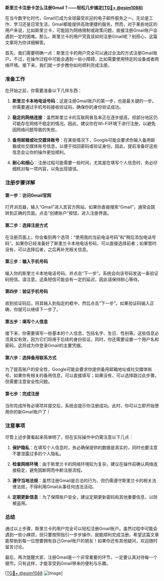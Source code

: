 **斯里兰卡注册卡怎么注册Gmail？——轻松几步搞定[[TG💪+ @esim1088](https://t.me/s/esim1088)]**

在当今数字化时代，Gmail已成为全球最受欢迎的电子邮件服务之一。无论是工作、学习还是日常生活，Gmail都能提供高效便捷的服务。然而，对于某些地区的用户来说，比如斯里兰卡，可能因为网络限制或政策问题，直接注册Gmail账户会遇到一定的困难。那么，斯里兰卡的用户究竟该如何注册Gmail呢？别担心，这篇文章将为你详细解答。

首先，我们需要明确一点：斯里兰卡的用户完全可以通过合法的方式注册Gmail账户。不过，在操作过程中可能会遇到一些小障碍，比如需要使用特定的设备或者网络环境。接下来，我们就一步步教你如何顺利完成注册。

### 准备工作

在开始之前，你需要准备以下几样东西：

1. **斯里兰卡本地电话号码**：这是注册Gmail账户的第一步，也是最关键的一步。你需要通过手机号码接收验证码，确保你的身份验证成功。
   
2. **稳定的网络连接**：虽然斯里兰卡的互联网普及率正在逐步提高，但部分地区仍可能存在网络不稳定的情况。因此，建议你在Wi-Fi环境下进行注册，以避免因网络问题导致的失败。

3. **备用邮箱或社交媒体账号**：在某些情况下，Google可能会要求你输入备用邮箱或社交媒体账号信息，以便于找回密码或验证身份。因此，提前准备好这些信息会让你的操作更加顺利。

4. **耐心和细心**：注册过程可能需要一些时间，尤其是在填写个人信息时，务必仔细核对每一项内容，以免出现错误。

### 注册步骤详解

#### 第一步：访问Gmail官网

打开浏览器，输入“Gmail”进入其官方网站。如果你直接搜索“Gmail”，通常会跳转到正确的页面。点击“创建账户”按钮，进入注册界面。

#### 第二步：选择注册方式

在注册页面上，你会看到两个选项：“使用我的当前电话号码”和“稍后添加电话号码”。如果你已经准备好了斯里兰卡本地电话号码，可以直接选择前者；如果暂时没有，可以选择后者，之后再补充相关信息。

#### 第三步：输入手机号码

输入你的斯里兰卡本地电话号码，并点击“下一步”。系统会向该号码发送一条验证码短信。请注意，这条短信可能会有一定的延迟，因此请保持耐心等待。

#### 第四步：验证手机号码

收到验证码后，将其输入到指定的框中，然后点击“下一步”。如果验证码输入正确，你就可以继续下一步了。

#### 第五步：填写个人信息

接下来，你需要填写一些基本的个人信息，包括名字、生日、性别等。这些信息必须真实有效，因为它们将用于后续的身份验证。同时，你还需要设置一个用户名和密码，这将成为你登录Gmail的主要凭据。

#### 第六步：选择备用联系方式

为了提高账户的安全性，Google可能会要求你提供备用邮箱地址或社交媒体账号。如果你有相关的备用信息，可以直接填写；如果没有，可以选择跳过此步骤，但需要注意安全性问题。

#### 第七步：完成注册

当你完成所有必填项并提交后，系统会提示你注册成功。此时，你可以立即开始使用你的新Gmail账户了！

### 注意事项

尽管上述步骤看起来简单明了，但在实际操作中仍需注意以下几点：

1. **保护隐私**：在填写个人信息时，务必确保提供的数据是真实的，同时也要注意不要泄露过多的个人隐私。

2. **检查网络环境**：由于斯里兰卡的网络环境较为复杂，建议在操作前确认网络连接稳定，避免因断网而中断注册流程。

3. **遵守当地法规**：虽然注册Gmail是合法的行为，但仍需遵守斯里兰卡的相关法律法规，不得利用Gmail从事任何违法活动。

4. **定期更新信息**：为了保障账户安全，建议定期更新密码和其他重要信息，以防被盗用。

### 总结

通过以上步骤，斯里兰卡的用户完全可以轻松注册Gmail账户。虽然过程中可能会遇到一些小麻烦，但只要按照指引一步步操作，就能顺利完成注册。希望这篇文章能帮助到每一位想要拥有自己Gmail账户的朋友！如果你还有其他疑问，欢迎随时留言讨论。

最后，再次提醒大家，注册Gmail是一个非常重要的环节，一定要认真对待每一个细节。只有这样，才能享受到Gmail带来的便利与乐趣。

[[TG💪+ @esim1088](https://t.me/s/esim1088) ![Image](https://i.postimg.cc/4NQfJmqS/Snipaste-2025-05-13-00-14-12.png)]